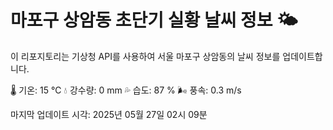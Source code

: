 
# 마포구 상암동 초단기 실황 날씨 정보 🌤️

이 리포지토리는 기상청 API를 사용하여 서울 마포구 상암동의 날씨 정보를 업데이트합니다. 

🌡️ 기온: 15 ℃
💧 강수량: 0 mm
💦 습도: 87 %
🌬️ 풍속: 0.3 m/s

마지막 업데이트 시각: 2025년 05월 27일 02시 09분    

